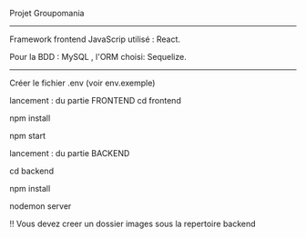 Projet Groupomania
*********

Framework frontend JavaScrip utilisé : React.

Pour la BDD : MySQL , l'ORM choisi: Sequelize.


*********
Créer le fichier .env (voir env.exemple)

lancement : du partie FRONTEND
cd frontend

npm install

npm start

lancement : du partie BACKEND

cd backend

npm install

nodemon server

!! Vous devez creer un dossier images sous la repertoire backend
